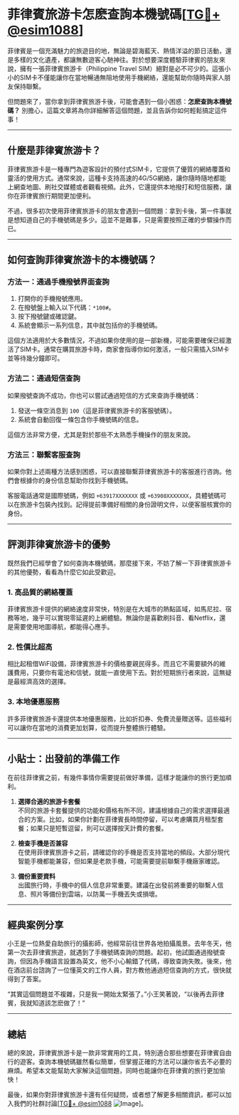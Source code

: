 # 菲律賓旅游卡怎麽查詢本機號碼[[TG💪+ @esim1088](https://t.me/s/esim1088)]

菲律賓是一個充滿魅力的旅遊目的地，無論是碧海藍天、熱情洋溢的節日活動，還是多樣的文化遺產，都讓無數遊客心馳神往。對於想要深度體驗菲律賓的朋友來說，擁有一張菲律賓旅游卡（Philippine Travel SIM）絕對是必不可少的。這張小小的SIM卡不僅能讓你在當地暢通無阻地使用手機網絡，還能幫助你隨時與家人朋友保持聯繫。

但問題來了，當你拿到菲律賓旅游卡後，可能會遇到一個小困惑：**怎麽查詢本機號碼？** 別擔心，這篇文章將為你詳細解答這個問題，並且告訴你如何輕鬆搞定這件事！

---

## 什麼是菲律賓旅游卡？

菲律賓旅游卡是一種專門為遊客設計的預付式SIM卡，它提供了優質的網絡覆蓋和靈活的使用方式。通常來說，這種卡支持高速的4G/5G網絡，讓你隨時隨地都能上網查地圖、刷社交媒體或者觀看視頻。此外，它還提供本地撥打和短信服務，讓你在菲律賓旅行期間更加便利。

不過，很多初次使用菲律賓旅游卡的朋友會遇到一個問題：拿到卡後，第一件事就是想知道自己的手機號碼是多少。這並不是難事，只是需要按照正確的步驟操作而已。

---

## 如何查詢菲律賓旅游卡的本機號碼？

### 方法一：通過手機撥號界面查詢

1. 打開你的手機撥號應用。
2. 在撥號盤上輸入以下代碼：`*100#`。
3. 按下撥號鍵或確認鍵。
4. 系統會顯示一系列信息，其中就包括你的手機號碼。

這個方法適用於大多數情況，不過如果你使用的是一部新機，可能需要確保已經激活了SIM卡。通常在購買旅游卡時，商家會指導你如何激活，一般只需插入SIM卡並等待幾分鐘即可。

### 方法二：通過短信查詢

如果撥號查詢不成功，你也可以嘗試通過短信的方式來查詢手機號碼：

1. 發送一條空消息到 `100`（這是菲律賓旅游卡的客服號碼）。
2. 系統會自動回復一條包含你手機號碼的信息。

這個方法非常方便，尤其是對於那些不太熟悉手機操作的朋友來說。

### 方法三：聯繫客服查詢

如果你對上述兩種方法感到困惑，可以直接聯繫菲律賓旅游卡的客服進行咨詢。他們會根據你的身份信息幫助你找到手機號碼。

客服電話通常是國際號碼，例如 `+63917XXXXXXX` 或 `+63908XXXXXXX`，具體號碼可以在旅游卡包裝內找到。記得提前準備好相關的身份證明文件，以便客服核實你的身份。

---

## 評測菲律賓旅游卡的優勢

既然我們已經學會了如何查詢本機號碼，那麼接下來，不妨了解一下菲律賓旅游卡的其他優勢，看看為什麼它如此受歡迎。

### 1. **高品質的網絡覆蓋**

菲律賓旅游卡提供的網絡速度非常快，特別是在大城市的熱點區域，如馬尼拉、宿務等地，幾乎可以實現零延遲的上網體驗。無論你是喜歡刷抖音、看Netflix，還是需要使用地圖導航，都能得心應手。

### 2. **性價比超高**

相比起租借WiFi設備，菲律賓旅游卡的價格要親民得多。而且它不需要額外的維護費用，只要你有電池和信號，就能一直使用下去。對於短期旅行者來說，這無疑是最經濟高效的選擇。

### 3. **本地優惠服務**

許多菲律賓旅游卡還提供本地優惠服務，比如折扣券、免費流量贈送等。這些福利可以讓你在當地的消費更加划算，從而提升整體旅行體驗。

---

## 小貼士：出發前的準備工作

在前往菲律賓之前，有幾件事情你需要提前做好準備，這樣才能讓你的旅行更加順利。

1. **選擇合適的旅游卡套餐**  
   不同的旅游卡套餐提供的功能和價格有所不同，建議根據自己的需求選擇最適合的方案。比如，如果你計劃在菲律賓長時間停留，可以考慮購買月租型套餐；如果只是短暫逗留，則可以選擇按天計費的套餐。

2. **檢查手機是否兼容**  
   在使用菲律賓旅游卡之前，請確認你的手機是否支持當地的頻段。大部分現代智能手機都能兼容，但如果是老款手機，可能需要提前聯繫手機廠家確認。

3. **備份重要資料**  
   出國旅行時，手機中的個人信息非常重要。建議在出發前將重要的聯繫人信息、照片等備份到雲端，以防萬一手機丟失或損壞。

---

## 經典案例分享

小王是一位熱愛自助旅行的攝影師，他經常前往世界各地拍攝風景。去年冬天，他第一次去菲律賓旅遊，就遇到了手機號碼查詢的問題。起初，他試圖通過撥號查詢，但因為手機語言設置為英文，他不小心輸錯了代碼，導致查詢失敗。後來，他在酒店前台諮詢了一位懂英文的工作人員，對方教他通過短信查詢的方式，很快就得到了答案。

“其實這個問題並不複雜，只是我一開始太緊張了。”小王笑著說，“以後再去菲律賓，我就知道該怎麽做了！”

---

## 總結

總的來說，菲律賓旅游卡是一款非常實用的工具，特別適合那些想要在菲律賓自由行的遊客。查詢本機號碼雖然看似簡單，但掌握正確的方法可以讓你省去不必要的麻煩。希望本文能幫助大家解決這個問題，同時也能讓你在菲律賓的旅行更加愉快！

最後，如果你對菲律賓旅游卡還有任何疑問，或者想了解更多相關資訊，都可以加入我們的社群討論[[TG💪+ @esim1088](https://t.me/s/esim1088) ![Image](https://i.postimg.cc/4NQfJmqS/Snipaste-2025-05-13-00-14-12.png)]。